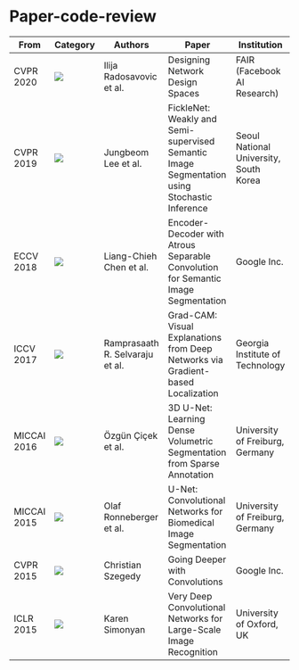 # Paper-code-review

From | Category | Authors | Paper | Institution
---- | ---- | ---- | ---- | ----
CVPR 2020 | <img src=https://img.shields.io/badge/%20-Modeling-yellow> | Ilija Radosavovic et al. | Designing Network Design Spaces | FAIR (Facebook AI Research)
CVPR 2019 | <img src=https://img.shields.io/badge/%20-Segmentation-green> | Jungbeom Lee et al. | FickleNet: Weakly and Semi-supervised Semantic Image Segmentation using Stochastic Inference | Seoul National University, South Korea
ECCV 2018 | <img src=https://img.shields.io/badge/%20-Classification-brightgreen> | Liang-Chieh Chen et al. | Encoder-Decoder with Atrous Separable Convolution for Semantic Image Segmentation | Google Inc.
ICCV 2017 | <img src=https://img.shields.io/badge/%20-XAI-yellowgreen> | Ramprasaath R. Selvaraju et al. | Grad-CAM: Visual Explanations from Deep Networks via Gradient-based Localization | Georgia Institute of Technology
MICCAI 2016 | <img src=https://img.shields.io/badge/%20-Segmentation-green> | Özgün Çiçek et al. | 3D U-Net: Learning Dense Volumetric Segmentation from Sparse Annotation | University of Freiburg, Germany
MICCAI 2015 | <img src=https://img.shields.io/badge/%20-Segmentation-green> | Olaf Ronneberger et al. | U-Net: Convolutional Networks for Biomedical Image Segmentation | University of Freiburg, Germany
CVPR 2015 | <img src=https://img.shields.io/badge/%20-Classification-brightgreen> | Christian Szegedy | Going Deeper with Convolutions | Google Inc.
ICLR 2015 | <img src=https://img.shields.io/badge/%20-Classification-brightgreen> | Karen Simonyan | Very Deep Convolutional Networks for Large-Scale Image Recognition | University of Oxford, UK